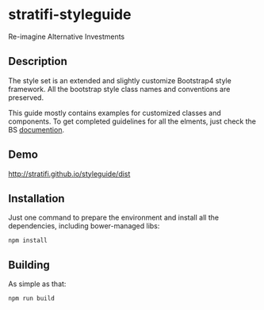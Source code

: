 # stratifi-styleguide

Re-imagine Alternative Investments 


## Description
The style set is an extended and slightly customize Bootstrap4 style framework.
All the bootstrap style class names and conventions are preserved.

This guide mostly contains examples for customized classes and components.
To get completed guidelines for all the elments, just check the BS [documention](http://getbootstrap.com/).


## Demo
http://stratifi.github.io/styleguide/dist  



## Installation
Just one command to prepare the environment and install all the dependencies, 
including bower-managed libs:
```
npm install
```



## Building
As simple as that:
```
npm run build
```
